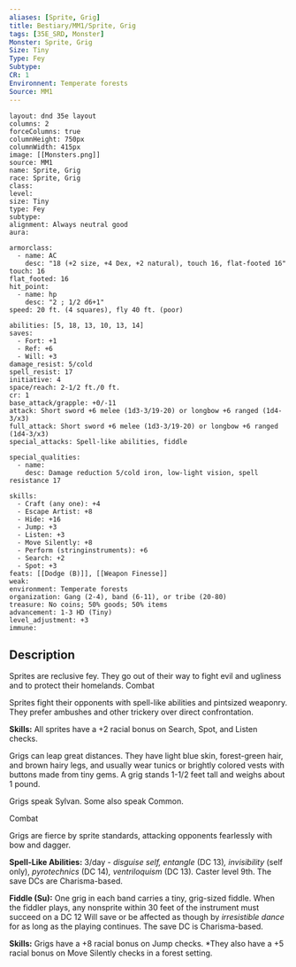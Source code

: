 ```yaml
---
aliases: [Sprite, Grig]
title: Bestiary/MM1/Sprite, Grig
tags: [35E_SRD, Monster]
Monster: Sprite, Grig
Size: Tiny
Type: Fey
Subtype: 
CR: 1
Environnent: Temperate forests
Source: MM1
---
```


```statblock
layout: dnd 35e layout
columns: 2
forceColumns: true
columnHeight: 750px
columnWidth: 415px
image: [[Monsters.png]]
source: MM1
name: Sprite, Grig
race: Sprite, Grig
class: 
level: 
size: Tiny
type: Fey
subtype: 
alignment: Always neutral good
aura: 

armorclass:
  - name: AC
    desc: "18 (+2 size, +4 Dex, +2 natural), touch 16, flat-footed 16"
touch: 16
flat_footed: 16
hit_point:
  - name: hp
    desc: "2 ; 1/2 d6+1"
speed: 20 ft. (4 squares), fly 40 ft. (poor)

abilities: [5, 18, 13, 10, 13, 14]
saves:
  - Fort: +1
  - Ref: +6
  - Will: +3
damage_resist: 5/cold
spell_resist: 17
initiative: 4
space/reach: 2-1/2 ft./0 ft.
cr: 1
base_attack/grapple: +0/-11
attack: Short sword +6 melee (1d3-3/19-20) or longbow +6 ranged (1d4-3/x3)
full_attack: Short sword +6 melee (1d3-3/19-20) or longbow +6 ranged (1d4-3/x3)
special_attacks: Spell-like abilities, fiddle

special_qualities:
  - name: 
    desc: Damage reduction 5/cold iron, low-light vision, spell resistance 17

skills:
  - Craft (any one): +4
  - Escape Artist: +8
  - Hide: +16
  - Jump: +3
  - Listen: +3
  - Move Silently: +8
  - Perform (stringinstruments): +6
  - Search: +2
  - Spot: +3
feats: [[Dodge (B)]], [[Weapon Finesse]]
weak: 
environment: Temperate forests
organization: Gang (2-4), band (6-11), or tribe (20-80)
treasure: No coins; 50% goods; 50% items
advancement: 1-3 HD (Tiny)
level_adjustment: +3
immune: 
```

## Description

<p>Sprites are reclusive fey. They go out of their way to fight evil and ugliness and to protect their homelands. Combat</p>
<p>Sprites fight their opponents with spell-like abilities and pintsized weaponry. They prefer ambushes and other trickery over direct confrontation.</p>
<p>
            <b>Skills:</b> All sprites have a +2 racial bonus on Search, Spot, and Listen checks.</p>
<p>Grigs can leap great distances. They have light blue skin, forest-green hair, and brown hairy legs, and usually wear tunics or brightly colored vests with buttons made from tiny gems. A grig stands 1-1/2 feet tall and weighs about 1 pound.</p>
<p>Grigs speak Sylvan. Some also speak Common.</p>
<p>Combat</p>
<p>Grigs are fierce by sprite standards, attacking opponents fearlessly with bow and dagger.</p>
<p>
            <b>Spell-Like Abilities:</b> 3/day - <i>disguise self, entangle</i> (DC 13)<i>, invisibility</i> (self only), <i>pyrotechnics</i> (DC 14)<i>, ventriloquism</i> (DC 13)<i>.</i> Caster level 9th. The save DCs are Charisma-based.</p>
<p>
            <b>Fiddle (Su):</b> One grig in each band carries a tiny, grig-sized fiddle. When the fiddler plays, any nonsprite within 30 feet of the instrument must succeed on a DC 12 Will save or be affected as though by <i>irresistible dance</i> for as long as the playing continues. The save DC is Charisma-based.</p>
<p>
            <b>Skills:</b> Grigs have a +8 racial bonus on Jump checks. *They also have a +5 racial bonus on Move Silently checks in a forest setting.</p>